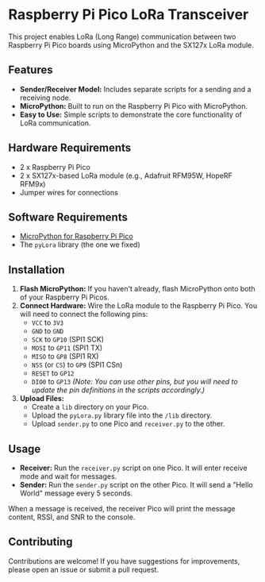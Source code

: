# Raspberry Pi Pico LoRa Transceiver

This project enables LoRa (Long Range) communication between two Raspberry Pi Pico boards using MicroPython and the SX127x LoRa module.

## Features

-   **Sender/Receiver Model:** Includes separate scripts for a sending and a receiving node.
-   **MicroPython:** Built to run on the Raspberry Pi Pico with MicroPython.
-   **Easy to Use:** Simple scripts to demonstrate the core functionality of LoRa communication.

## Hardware Requirements

*   2 x Raspberry Pi Pico
*   2 x SX127x-based LoRa module (e.g., Adafruit RFM95W, HopeRF RFM9x)
*   Jumper wires for connections

## Software Requirements

*   [MicroPython for Raspberry Pi Pico](https://micropython.org/download/RPI_PICO/)
*   The `pyLora` library (the one we fixed)

## Installation

1.  **Flash MicroPython:** If you haven't already, flash MicroPython onto both of your Raspberry Pi Picos.
2.  **Connect Hardware:** Wire the LoRa module to the Raspberry Pi Pico. You will need to connect the following pins:
    - `VCC` to `3V3`
    - `GND` to `GND`
    - `SCK` to `GP10` (SPI1 SCK)
    - `MOSI` to `GP11` (SPI1 TX)
    - `MISO` to `GP8` (SPI1 RX)
    - `NSS` (or `CS`) to `GP9` (SPI1 CSn)
    - `RESET` to `GP12`
    - `DIO0` to `GP13`
    *(Note: You can use other pins, but you will need to update the pin definitions in the scripts accordingly.)*
3.  **Upload Files:**
    - Create a `lib` directory on your Pico.
    - Upload the `pyLora.py` library file into the `/lib` directory.
    - Upload `sender.py` to one Pico and `receiver.py` to the other.

## Usage

-   **Receiver:** Run the `receiver.py` script on one Pico. It will enter receive mode and wait for messages.
-   **Sender:** Run the `sender.py` script on the other Pico. It will send a "Hello World" message every 5 seconds.

When a message is received, the receiver Pico will print the message content, RSSI, and SNR to the console.

## Contributing

Contributions are welcome! If you have suggestions for improvements, please open an issue or submit a pull request.
